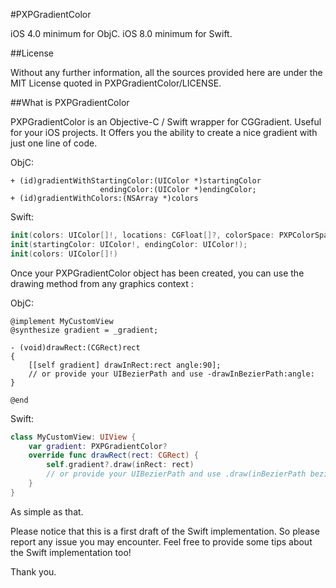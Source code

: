 
#PXPGradientColor

iOS 4.0 minimum for ObjC.
iOS 8.0 minimum for Swift.

##License

Without any further information, all the sources provided here are under the MIT License quoted in PXPGradientColor/LICENSE.


##What is PXPGradientColor

PXPGradientColor is an Objective-C / Swift wrapper for CGGradient. Useful for your iOS projects.
It Offers you the ability to create a nice gradient with just one line of code.

ObjC:
```objc
+ (id)gradientWithStartingColor:(UIColor *)startingColor 
                    endingColor:(UIColor *)endingColor;
+ (id)gradientWithColors:(NSArray *)colors
```
	
Swift:

```swift	
init(colors: UIColor[]!, locations: CGFloat[]?, colorSpace: PXPColorSpace?)
init(startingColor: UIColor!, endingColor: UIColor!);
init(colors: UIColor[]!)
```

Once your PXPGradientColor object has been created, you can use the drawing method from any graphics context :

ObjC:

```objc
@implement MyCustomView
@synthesize gradient = _gradient;

- (void)drawRect:(CGRect)rect
{
	[[self gradient] drawInRect:rect angle:90];
	// or provide your UIBezierPath and use -drawInBezierPath:angle:
}

@end
```
	
	
Swift:

```swift	
class MyCustomView: UIView {
	var gradient: PXPGradientColor?
	override func drawRect(rect: CGRect) {
		self.gradient?.draw(inRect: rect)
		// or provide your UIBezierPath and use .draw(inBezierPath bezierPath: UIBezierPath, angle: Double)
	}
}
```
	
	
As simple as that.

Please notice that this is a first draft of the Swift implementation. So please report any issue you may encounter. Feel free to provide some tips about the Swift implementation too!

Thank you.
